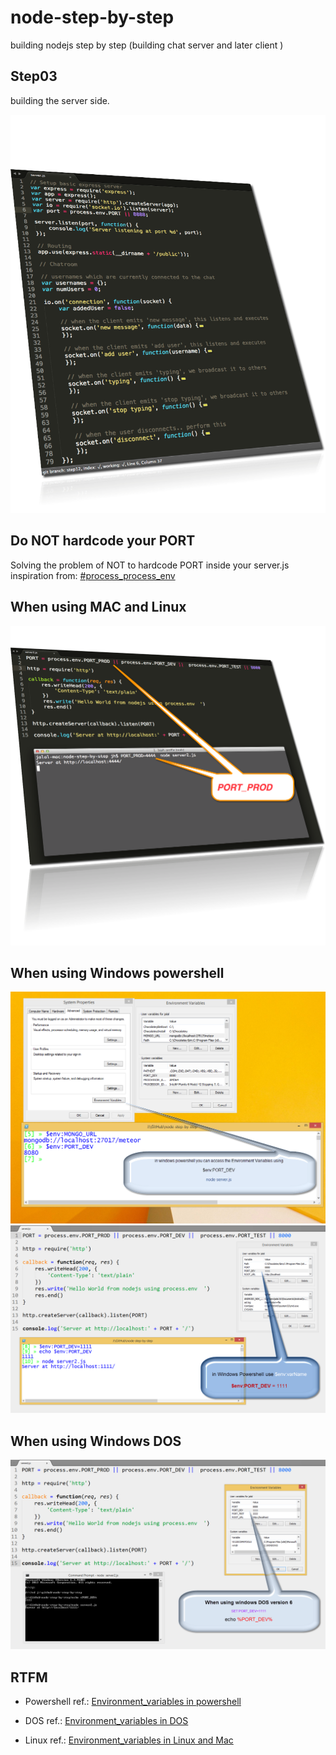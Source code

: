 node-step-by-step
=================

building nodejs step by step (building chat server and later client )


## Step03

building the server side.

<img src="info.png" >



## Do NOT hardcode your PORT

Solving the problem of NOT to hardcode PORT inside your server.js <br>
inspiration from: <a href="http://nodejs.org/api/process.html#process_process_env">#process_process_env</a>


## When using MAC and Linux 

<img src="env_port.png" alt="">



## When using Windows powershell

<img src="powershell-env-system.png" alt="">
<img src="powershell-env.png" alt="">

## When using Windows DOS

<img src="DOS-env.png" alt="">


## RTFM

* Powershell ref.: <a href="http://technet.microsoft.com/en-us/library/ff730964.aspx">Environment_variables in powershell</a>

* DOS ref.: <a href="http://ss64.com/nt/syntax-variables.html">Environment_variables in DOS</a>

* Linux ref.: <a href="https://wiki.archlinux.org/index.php/Environment_variables">Environment_variables in Linux and Mac</a>